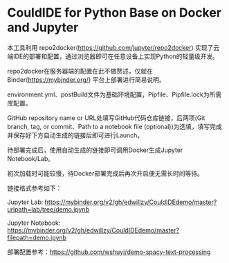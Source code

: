 # CouldIDE for Python Base on Docker and Jupyter

本工具利用 repo2docker(https://github.com/jupyter/repo2docker) 实现了云端IDE的部署和配置，通过浏览器即可在任意设备上实现Python的轻量级开发。

repo2docker在服务器端的配置在此不做赘述，仅就在 Binder(https://mybinder.org/) 平台上部署进行简易说明。

environment.yml、postBuild文件为基础环境配置，Pipfile、Pipfile.lock为所需库配置。

GitHub repository name or URL处填写GitHub代码仓库链接，后两项(Git branch, tag, or commit、Path to a notebook file (optional))为选填，填写完成并保存好下方自动生成的链接后即可进行Launch。

待部署完成后，使用自动生成的链接即可调用Docker生成Jupyter Notebook/Lab。

初次加载时可能较慢，待Docker部署完成后再次开启便无需长时间等待。

链接格式参考如下：

Jupyter Lab:
https://mybinder.org/v2/gh/edwillzy/CouldIDEdemo/master?urlpath=lab/tree/demo.ipynb

Jupyter Notebook:
https://mybinder.org/v2/gh/edwillzy/CouldIDEdemo/master?filepath=demo.ipynb

部署配置参考：https://github.com/wshuyi/demo-spacy-text-processing

